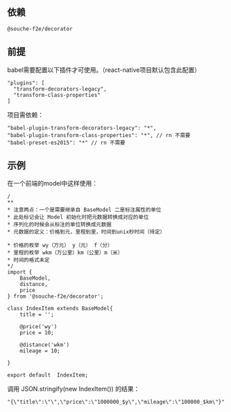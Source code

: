 
## 依赖

`@souche-f2e/decorator`

## 前提

babel需要配置以下插件才可使用。（react-native项目默认包含此配置）
```
"plugins": [
  "transform-decorators-legacy",
  "transform-class-properties"
]
```
项目需依赖：
```
"babel-plugin-transform-decorators-legacy": "*",
"babel-plugin-transform-class-properties": "*", // rn 不需要
"babel-preset-es2015": "*" // rn 不需要
```


## 示例

在一个前端的model中这样使用：

```
/
**
* 注意两点：一个是需要继承自 BaseModel 二是标注属性的单位
* 此处标记会让 Model 初始化时把元数据转换成对应的单位
* 序列化的时候会从标注的单位转换成元数据
* 元数据的定义：价格到元，里程到里，时间到unix秒时间（待定）

* 价格的枚举 wy（万元） y（元） f（分）
* 里程的枚举 wkm（万公里）km（公里）m（米）
* 时间的格式未定
*/
import {
    BaseModel,
    distance,
    price
} from '@souche-f2e/decorator';

class IndexItem extends BaseModel{
    title = '';

    @price('wy')
    price = 10;

    @distance('wkm')
    mileage = 10;

}

export default  IndexItem;
```
调用 JSON.stringify(new IndexItem()) 的结果：

```
"{\"title\":\"\",\"price\":\"1000000_$y\",\"mileage\":\"100000_$km\"}"
```
